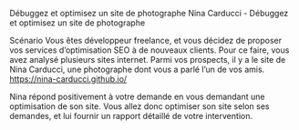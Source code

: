 Débuggez et optimisez un site de photographe
Nina Carducci - Débuggez et optimisez un site de photographe 

Scénario
Vous êtes développeur freelance, et vous décidez de proposer vos services d’optimisation SEO à de nouveaux clients. Pour ce faire, vous avez analysé plusieurs sites internet. Parmi vos prospects, il y a le site de Nina Carducci, une photographe dont vous a parlé l’un de vos amis. https://nina-carducci.github.io/

Nina répond positivement à votre demande en vous demandant une optimisation de son site. Vous allez donc optimiser son site selon ses demandes, et lui fournir un rapport détaillé de votre intervention.





